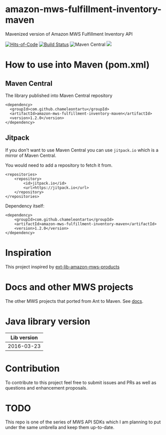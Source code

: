 # amazon-mws-fulfillment-inventory-maven
Mavenized version of Amazon MWS Fulfillment Inventory API

[![Hits-of-Code](https://hitsofcode.com/github/chameleontartu/amazon-mws-fulfillment-inventory-maven)](https://hitsofcode.com/view/github/chameleontartu/amazon-mws-fulfillment-inventory-maven)
[![Build Status](https://travis-ci.com/ChameleonTartu/amazon-mws-fulfillment-inventory-maven.svg?branch=master)](https://travis-ci.com/ChameleonTartu/amazon-mws-fulfillment-inventory-maven)
![Maven Central](https://img.shields.io/maven-central/v/com.github.chameleontartu/amazon-mws-fulfillment-inventory-maven)
[![](https://jitpack.io/v/ChameleonTartu/amazon-mws-fulfillment-inventory-maven.svg)](https://jitpack.io/#ChameleonTartu/amazon-mws-fulfillment-inventory-maven)

# How to use into Maven (pom.xml)

## Maven Central

The library published into Maven Central repository

```
<dependency>
  <groupId>com.github.chameleontartu</groupId>
  <artifactId>amazon-mws-fulfillment-inventory-maven</artifactId>
  <version>1.2.0</version>
</dependency>
```

## Jitpack

If you don't want to use Maven Central you can use `jitpack.io` which is a mirror of Maven Central.

You would need to add a repository to fetch it from.

```
<repositories>
    <repository>
        <id>jitpack.io</id>
        <url>https://jitpack.io</url>
    </repository>
</repositories>
```

Dependency itself:
```
<dependency>
    <groupId>com.github.chameleontartu</groupId>
    <artifactId>amazon-mws-fulfillment-inventory-maven</artifactId>
    <version>1.2.0</version>
</dependency>
```

# Inspiration

This project inspired by [ext-lib-amazon-mws-products](https://github.com/trifonnt/ext-lib-amazon-mws-products)

# Docs and other MWS projects

The other MWS projects that ported from Ant to Maven. See [docs](https://github.com/ChameleonTartu/amazon-mws-docs).


# Java library version

| Lib version  |
|--------------|
| 2016-03-23   |

# Contribution

To contribute to this project feel free to submit issues and PRs as well as questions and enhancement proposals.

# TODO

This repo is one of the series of MWS API SDKs which I am planning to put under the same umbrella and keep them up-to-date.